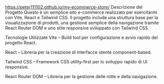 https://peter111102.github.io/my-ecommerce-store/
Descrizione del Progetto
Questo è un semplice sito e-commerce realizzato per esercitarmi con Vite, React e Tailwind CSS.
Il progetto include una struttura base per la visualizzazione di prodotti, una gestione semplice della navigazione tramite React Router DOM e uno stile responsive sviluppato con Tailwind CSS.

Tecnologie Utilizzate
Vite – Build tool per configurazione e avvio rapido del progetto React.

React – Libreria per la creazione di interfacce utente component-based.

Tailwind CSS – Framework CSS utility-first per lo sviluppo rapido di UI responsive.

React Router DOM – Libreria per la gestione delle rotte e della navigazione.
